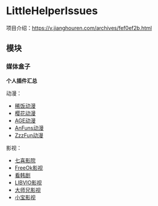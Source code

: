 # LittleHelperIssues

项目介绍：https://v.jianghouren.com/archives/fef0ef2b.html

## 模块
### 媒体盒子
**个人插件汇总**

动漫：
- [稀饭动漫](https://github.com/feiyeyuanye/XfaniAnimePlugin)
- [樱花动漫](https://github.com/feiyeyuanye/SakuraAnime3Plugin)
- [AGE动漫](https://github.com/feiyeyuanye/AGEAnimePlugin)
- [AnFuns动漫](https://github.com/feiyeyuanye/AnFunsAnimePlugin)
- [ZzzFun动漫](https://github.com/feiyeyuanye/ZzzFunAnimePlugin)

影视：
- [七喜影院](https://github.com/feiyeyuanye/QiXiVodPlugin)
- [FreeOk影视](https://github.com/feiyeyuanye/FreeOkVideoPlugin)
- [看韩剧](https://github.com/feiyeyuanye/KanHJVideoPlugin)
- [LIBVIO影视](https://github.com/feiyeyuanye/LIBVIOVideoPlugin)
- [大师兄影视](https://github.com/feiyeyuanye/DsxysVodPlugin)
- [小宝影视](https://github.com/feiyeyuanye/XiaoBaoTVVodPlugin)

